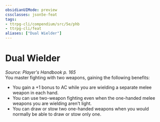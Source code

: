 ```yaml
---
obsidianUIMode: preview
cssclasses: json5e-feat
tags:
- ttrpg-cli/compendium/src/5e/phb
- ttrpg-cli/feat
aliases: ["Dual Wielder"]
---
```

# Dual Wielder
*Source: Player's Handbook p. 165*  
You master fighting with two weapons, gaining the following benefits:

- You gain a +1 bonus to AC while you are wielding a separate melee weapon in each hand.  
- You can use two-weapon fighting even when the one-handed melee weapons you are wielding aren't light.  
- You can draw or stow two one-handed weapons when you would normally be able to draw or stow only one.